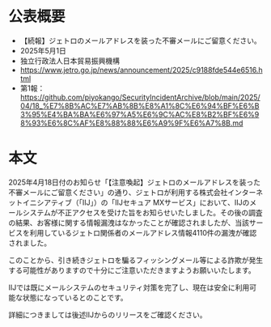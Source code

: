 # 公表概要
- 【続報】ジェトロのメールアドレスを装った不審メールにご留意ください。
- 2025年5月1日
- 独立行政法人日本貿易振興機構
- https://www.jetro.go.jp/news/announcement/2025/c9188fde544e6516.html
- 第1報：https://github.com/piyokango/SecurityIncidentArchive/blob/main/2025/04/18_%E7%8B%AC%E7%AB%8B%E8%A1%8C%E6%94%BF%E6%B3%95%E4%BA%BA%E6%97%A5%E6%9C%AC%E8%B2%BF%E6%98%93%E6%8C%AF%E8%88%88%E6%A9%9F%E6%A7%8B.md

# 本文
2025年4月18日付のお知らせ「【注意喚起】ジェトロのメールアドレスを装った不審メールにご留意ください」の通り、ジェトロが利用する株式会社インターネットイニシアティブ（「IIJ」）の「IIJセキュア MXサービス」において、IIJのメールシステムが不正アクセスを受けた旨をお知らせいたしました。その後の調査の結果、お客様に関する情報漏洩はなかったことが確認されましたが、当該サービスを利用しているジェトロ関係者のメールアドレス情報4110件の漏洩が確認されました。

このことから、引き続きジェトロを騙るフィッシングメール等による詐欺が発生する可能性がありますので十分にご注意いただきますようお願いいたします。

IIJでは既にメールシステムのセキュリティ対策を完了し、現在は安全に利用可能な状態になっているとのことです。

詳細につきましては後述IIJからのリリースをご確認ください。
